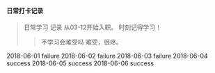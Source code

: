 #### 日常打卡记录
> 日常学习 记录 从03-12开始入职。 时刻记得学习！
>> 不学习会难受吗 难受，很疼。

2018-06-01 failure
2018-06-02 failure
2018-06-03 failure
2018-06-04 success
2018-06-05 success
2018-06-06 success

